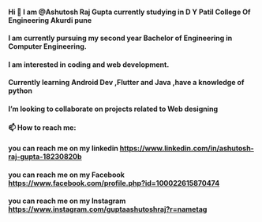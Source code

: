  #### Hi  👋  I am @Ashutosh Raj Gupta currently studying in D Y Patil College Of Engineering Akurdi pune
 #### I am currently pursuing my second  year Bachelor of Engineering in Computer Engineering.
 #### I am interested in coding and web development.
 #### Currently learning Android Dev ,Flutter and Java ,have a knowledge of python
 #### I’m looking to collaborate on projects related to Web designing
 #### 📫 How to reach me:
 #### you can reach me on my linkedin https://www.linkedin.com/in/ashutosh-raj-gupta-18230820b
 #### you can reach me on my Facebook https://www.facebook.com/profile.php?id=100022615870474
 #### you can reach me on my Instagram https://www.instagram.com/guptaashutoshraj?r=nametag

<!--
**AshutoshRajGupta/AshutoshRajGupta** is a ✨ _special_ ✨ repository because its `README.md` (this file) appears on your GitHub profile.

Here are some ideas to get you started:

- 🔭 I’m currently working on ...
- 🌱 I’m currently learning ...
- 👯 I’m looking to collaborate on ...
- 🤔 I’m looking for help with ...
- 💬 Ask me about ...
- 📫 How to reach me: ...
- 😄 Pronouns: ...
- ⚡ Fun fact: ...
-->
